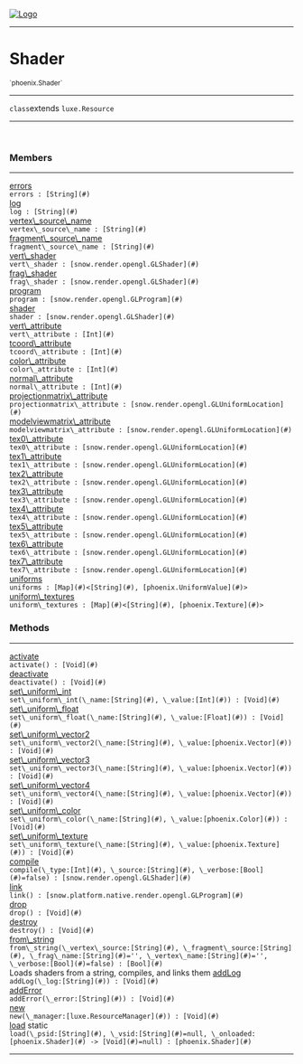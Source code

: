 
[![Logo](../../images/logo.png)](../../api/index.html)

---



<h1>Shader</h1>
<small>`phoenix.Shader`</small>



---

`class`extends <code><span>luxe.Resource</span></code>

---

&nbsp;
&nbsp;



<h3>Members</h3> <hr/><span class="member apipage">
                <a name="errors"><a class="lift" href="#errors">errors</a></a><div class="clear"></div><code class="signature apipage">errors : [String](#)</code><br/></span>
            <span class="small_desc_flat"></span><span class="member apipage">
                <a name="log"><a class="lift" href="#log">log</a></a><div class="clear"></div><code class="signature apipage">log : [String](#)</code><br/></span>
            <span class="small_desc_flat"></span><span class="member apipage">
                <a name="vertex_source_name"><a class="lift" href="#vertex_source_name">vertex\_source\_name</a></a><div class="clear"></div><code class="signature apipage">vertex\_source\_name : [String](#)</code><br/></span>
            <span class="small_desc_flat"></span><span class="member apipage">
                <a name="fragment_source_name"><a class="lift" href="#fragment_source_name">fragment\_source\_name</a></a><div class="clear"></div><code class="signature apipage">fragment\_source\_name : [String](#)</code><br/></span>
            <span class="small_desc_flat"></span><span class="member apipage">
                <a name="vert_shader"><a class="lift" href="#vert_shader">vert\_shader</a></a><div class="clear"></div><code class="signature apipage">vert\_shader : [snow.render.opengl.GLShader](#)</code><br/></span>
            <span class="small_desc_flat"></span><span class="member apipage">
                <a name="frag_shader"><a class="lift" href="#frag_shader">frag\_shader</a></a><div class="clear"></div><code class="signature apipage">frag\_shader : [snow.render.opengl.GLShader](#)</code><br/></span>
            <span class="small_desc_flat"></span><span class="member apipage">
                <a name="program"><a class="lift" href="#program">program</a></a><div class="clear"></div><code class="signature apipage">program : [snow.render.opengl.GLProgram](#)</code><br/></span>
            <span class="small_desc_flat"></span><span class="member apipage">
                <a name="shader"><a class="lift" href="#shader">shader</a></a><div class="clear"></div><code class="signature apipage">shader : [snow.render.opengl.GLShader](#)</code><br/></span>
            <span class="small_desc_flat"></span><span class="member apipage">
                <a name="vert_attribute"><a class="lift" href="#vert_attribute">vert\_attribute</a></a><div class="clear"></div><code class="signature apipage">vert\_attribute : [Int](#)</code><br/></span>
            <span class="small_desc_flat"></span><span class="member apipage">
                <a name="tcoord_attribute"><a class="lift" href="#tcoord_attribute">tcoord\_attribute</a></a><div class="clear"></div><code class="signature apipage">tcoord\_attribute : [Int](#)</code><br/></span>
            <span class="small_desc_flat"></span><span class="member apipage">
                <a name="color_attribute"><a class="lift" href="#color_attribute">color\_attribute</a></a><div class="clear"></div><code class="signature apipage">color\_attribute : [Int](#)</code><br/></span>
            <span class="small_desc_flat"></span><span class="member apipage">
                <a name="normal_attribute"><a class="lift" href="#normal_attribute">normal\_attribute</a></a><div class="clear"></div><code class="signature apipage">normal\_attribute : [Int](#)</code><br/></span>
            <span class="small_desc_flat"></span><span class="member apipage">
                <a name="projectionmatrix_attribute"><a class="lift" href="#projectionmatrix_attribute">projectionmatrix\_attribute</a></a><div class="clear"></div><code class="signature apipage">projectionmatrix\_attribute : [snow.render.opengl.GLUniformLocation](#)</code><br/></span>
            <span class="small_desc_flat"></span><span class="member apipage">
                <a name="modelviewmatrix_attribute"><a class="lift" href="#modelviewmatrix_attribute">modelviewmatrix\_attribute</a></a><div class="clear"></div><code class="signature apipage">modelviewmatrix\_attribute : [snow.render.opengl.GLUniformLocation](#)</code><br/></span>
            <span class="small_desc_flat"></span><span class="member apipage">
                <a name="tex0_attribute"><a class="lift" href="#tex0_attribute">tex0\_attribute</a></a><div class="clear"></div><code class="signature apipage">tex0\_attribute : [snow.render.opengl.GLUniformLocation](#)</code><br/></span>
            <span class="small_desc_flat"></span><span class="member apipage">
                <a name="tex1_attribute"><a class="lift" href="#tex1_attribute">tex1\_attribute</a></a><div class="clear"></div><code class="signature apipage">tex1\_attribute : [snow.render.opengl.GLUniformLocation](#)</code><br/></span>
            <span class="small_desc_flat"></span><span class="member apipage">
                <a name="tex2_attribute"><a class="lift" href="#tex2_attribute">tex2\_attribute</a></a><div class="clear"></div><code class="signature apipage">tex2\_attribute : [snow.render.opengl.GLUniformLocation](#)</code><br/></span>
            <span class="small_desc_flat"></span><span class="member apipage">
                <a name="tex3_attribute"><a class="lift" href="#tex3_attribute">tex3\_attribute</a></a><div class="clear"></div><code class="signature apipage">tex3\_attribute : [snow.render.opengl.GLUniformLocation](#)</code><br/></span>
            <span class="small_desc_flat"></span><span class="member apipage">
                <a name="tex4_attribute"><a class="lift" href="#tex4_attribute">tex4\_attribute</a></a><div class="clear"></div><code class="signature apipage">tex4\_attribute : [snow.render.opengl.GLUniformLocation](#)</code><br/></span>
            <span class="small_desc_flat"></span><span class="member apipage">
                <a name="tex5_attribute"><a class="lift" href="#tex5_attribute">tex5\_attribute</a></a><div class="clear"></div><code class="signature apipage">tex5\_attribute : [snow.render.opengl.GLUniformLocation](#)</code><br/></span>
            <span class="small_desc_flat"></span><span class="member apipage">
                <a name="tex6_attribute"><a class="lift" href="#tex6_attribute">tex6\_attribute</a></a><div class="clear"></div><code class="signature apipage">tex6\_attribute : [snow.render.opengl.GLUniformLocation](#)</code><br/></span>
            <span class="small_desc_flat"></span><span class="member apipage">
                <a name="tex7_attribute"><a class="lift" href="#tex7_attribute">tex7\_attribute</a></a><div class="clear"></div><code class="signature apipage">tex7\_attribute : [snow.render.opengl.GLUniformLocation](#)</code><br/></span>
            <span class="small_desc_flat"></span><span class="member apipage">
                <a name="uniforms"><a class="lift" href="#uniforms">uniforms</a></a><div class="clear"></div><code class="signature apipage">uniforms : [Map](#)&lt;[String](#), [phoenix.UniformValue](#)&gt;</code><br/></span>
            <span class="small_desc_flat"></span><span class="member apipage">
                <a name="uniform_textures"><a class="lift" href="#uniform_textures">uniform\_textures</a></a><div class="clear"></div><code class="signature apipage">uniform\_textures : [Map](#)&lt;[String](#), [phoenix.Texture](#)&gt;</code><br/></span>
            <span class="small_desc_flat"></span>





<h3>Methods</h3> <hr/><span class="method apipage">
            <a name="activate"><a class="lift" href="#activate">activate</a></a> <div class="clear"></div><code class="signature apipage">activate() : [Void](#)</code><br/><span class="small_desc_flat"></span>
        </span>
    <span class="method apipage">
            <a name="deactivate"><a class="lift" href="#deactivate">deactivate</a></a> <div class="clear"></div><code class="signature apipage">deactivate() : [Void](#)</code><br/><span class="small_desc_flat"></span>
        </span>
    <span class="method apipage">
            <a name="set_uniform_int"><a class="lift" href="#set_uniform_int">set\_uniform\_int</a></a> <div class="clear"></div><code class="signature apipage">set\_uniform\_int(\_name:[String](#)<span></span>, \_value:[Int](#)<span></span>) : [Void](#)</code><br/><span class="small_desc_flat"></span>
        </span>
    <span class="method apipage">
            <a name="set_uniform_float"><a class="lift" href="#set_uniform_float">set\_uniform\_float</a></a> <div class="clear"></div><code class="signature apipage">set\_uniform\_float(\_name:[String](#)<span></span>, \_value:[Float](#)<span></span>) : [Void](#)</code><br/><span class="small_desc_flat"></span>
        </span>
    <span class="method apipage">
            <a name="set_uniform_vector2"><a class="lift" href="#set_uniform_vector2">set\_uniform\_vector2</a></a> <div class="clear"></div><code class="signature apipage">set\_uniform\_vector2(\_name:[String](#)<span></span>, \_value:[phoenix.Vector](#)<span></span>) : [Void](#)</code><br/><span class="small_desc_flat"></span>
        </span>
    <span class="method apipage">
            <a name="set_uniform_vector3"><a class="lift" href="#set_uniform_vector3">set\_uniform\_vector3</a></a> <div class="clear"></div><code class="signature apipage">set\_uniform\_vector3(\_name:[String](#)<span></span>, \_value:[phoenix.Vector](#)<span></span>) : [Void](#)</code><br/><span class="small_desc_flat"></span>
        </span>
    <span class="method apipage">
            <a name="set_uniform_vector4"><a class="lift" href="#set_uniform_vector4">set\_uniform\_vector4</a></a> <div class="clear"></div><code class="signature apipage">set\_uniform\_vector4(\_name:[String](#)<span></span>, \_value:[phoenix.Vector](#)<span></span>) : [Void](#)</code><br/><span class="small_desc_flat"></span>
        </span>
    <span class="method apipage">
            <a name="set_uniform_color"><a class="lift" href="#set_uniform_color">set\_uniform\_color</a></a> <div class="clear"></div><code class="signature apipage">set\_uniform\_color(\_name:[String](#)<span></span>, \_value:[phoenix.Color](#)<span></span>) : [Void](#)</code><br/><span class="small_desc_flat"></span>
        </span>
    <span class="method apipage">
            <a name="set_uniform_texture"><a class="lift" href="#set_uniform_texture">set\_uniform\_texture</a></a> <div class="clear"></div><code class="signature apipage">set\_uniform\_texture(\_name:[String](#)<span></span>, \_value:[phoenix.Texture](#)<span></span>) : [Void](#)</code><br/><span class="small_desc_flat"></span>
        </span>
    <span class="method apipage">
            <a name="compile"><a class="lift" href="#compile">compile</a></a> <div class="clear"></div><code class="signature apipage">compile(\_type:[Int](#)<span></span>, \_source:[String](#)<span></span>, \_verbose:[Bool](#)<span>=false</span>) : [snow.render.opengl.GLShader](#)</code><br/><span class="small_desc_flat"></span>
        </span>
    <span class="method apipage">
            <a name="link"><a class="lift" href="#link">link</a></a> <div class="clear"></div><code class="signature apipage">link() : [snow.platform.native.render.opengl.GLProgram](#)</code><br/><span class="small_desc_flat"></span>
        </span>
    <span class="method apipage">
            <a name="drop"><a class="lift" href="#drop">drop</a></a> <div class="clear"></div><code class="signature apipage">drop() : [Void](#)</code><br/><span class="small_desc_flat"></span>
        </span>
    <span class="method apipage">
            <a name="destroy"><a class="lift" href="#destroy">destroy</a></a> <div class="clear"></div><code class="signature apipage">destroy() : [Void](#)</code><br/><span class="small_desc_flat"></span>
        </span>
    <span class="method apipage">
            <a name="from_string"><a class="lift" href="#from_string">from\_string</a></a> <div class="clear"></div><code class="signature apipage">from\_string(\_vertex\_source:[String](#)<span></span>, \_fragment\_source:[String](#)<span></span>, \_frag\_name:[String](#)<span>=&#x27;&#x27;</span>, \_vertex\_name:[String](#)<span>=&#x27;&#x27;</span>, \_verbose:[Bool](#)<span>=false</span>) : [Bool](#)</code><br/><span class="small_desc_flat">Loads shaders from a string, compiles, and links them</span>
        </span>
    <span class="method apipage">
            <a name="addLog"><a class="lift" href="#addLog">addLog</a></a> <div class="clear"></div><code class="signature apipage">addLog(\_log:[String](#)<span></span>) : [Void](#)</code><br/><span class="small_desc_flat"></span>
        </span>
    <span class="method apipage">
            <a name="addError"><a class="lift" href="#addError">addError</a></a> <div class="clear"></div><code class="signature apipage">addError(\_error:[String](#)<span></span>) : [Void](#)</code><br/><span class="small_desc_flat"></span>
        </span>
    <span class="method apipage">
            <a name="new"><a class="lift" href="#new">new</a></a> <div class="clear"></div><code class="signature apipage">new(\_manager:[luxe.ResourceManager](#)<span></span>) : [Void](#)</code><br/><span class="small_desc_flat"></span>
        </span>
    <span class="method apipage">
            <a name="load"><a class="lift" href="#load">load</a></a> <span class="inline-block static">static</span><div class="clear"></div><code class="signature apipage">load(\_psid:[String](#)<span></span>, \_vsid:[String](#)<span>=null</span>, \_onloaded:[phoenix.Shader](#)&nbsp;-&gt; [Void](#)<span>=null</span>) : [phoenix.Shader](#)</code><br/><span class="small_desc_flat"></span>
        </span>
    





---

&nbsp;
&nbsp;
&nbsp;
&nbsp;